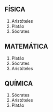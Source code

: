 ## FÍSICA
1. Aristóteles
2. Platão
3. Sócrates

## MATEMÁTICA
1. Platão
2. Sócrates
3. Aristóteles

## QUÍMICA
1. Sócrates
2. Aristóteles
3. Platão
